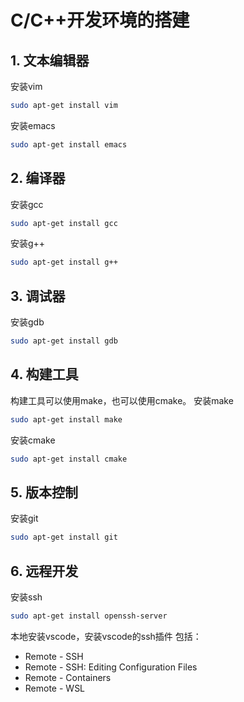 ﻿# C/C++开发环境的搭建

## 1. 文本编辑器
安装vim
```bash
sudo apt-get install vim
```
安装emacs
```bash
sudo apt-get install emacs
```

## 2. 编译器
安装gcc
```bash
sudo apt-get install gcc
```
安装g++
```bash
sudo apt-get install g++
```

## 3. 调试器
安装gdb
```bash
sudo apt-get install gdb
```

## 4. 构建工具
构建工具可以使用make，也可以使用cmake。
安装make
```bash
sudo apt-get install make
```
安装cmake
```bash
sudo apt-get install cmake
```

## 5. 版本控制
安装git
```bash
sudo apt-get install git
```

## 6. 远程开发
安装ssh
```bash
sudo apt-get install openssh-server
```
本地安装vscode，安装vscode的ssh插件
包括：
- Remote - SSH
- Remote - SSH: Editing Configuration Files
- Remote - Containers
- Remote - WSL
